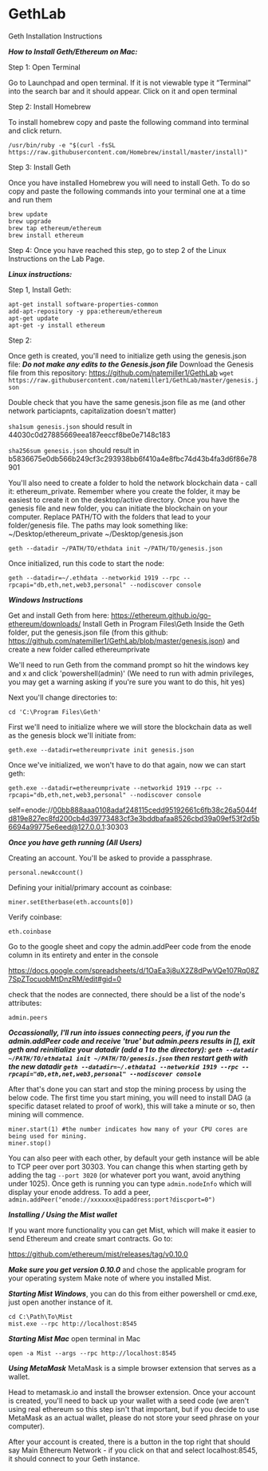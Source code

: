 # GethLab
Geth Installation Instructions

***How to Install Geth/Ethereum on Mac:***

Step 1: Open Terminal

Go to Launchpad and open terminal. If it is not viewable type it “Terminal” into the search bar and it should appear. Click on it and open terminal

Step 2: Install Homebrew

To install homebrew copy and paste the following command into terminal and click return.
```
/usr/bin/ruby -e "$(curl -fsSL https://raw.githubusercontent.com/Homebrew/install/master/install)"
```
Step 3: Install Geth

Once you have installed Homebrew you will need to install Geth. To do so copy and paste the following commands into your terminal one at a time and run them
```
brew update
brew upgrade
brew tap ethereum/ethereum
brew install ethereum
```

Step 4: Once you have reached this step, go to step 2 of the Linux Instructions on the Lab Page. 


***Linux instructions:***

Step 1, Install Geth:
```
apt-get install software-properties-common
add-apt-repository -y ppa:ethereum/ethereum
apt-get update                      
apt-get -y install ethereum

```

Step 2:

Once geth is created, you'll need to initialize geth using the genesis.json file:
***Do not make any edits to the Genesis.json file***
Download the Genesis file from this repository: https://github.com/natemiller1/GethLab ```wget https://raw.githubusercontent.com/natemiller1/GethLab/master/genesis.json```

Double check that you have the same genesis.json file as me (and other network particiapnts, capitalization doesn't matter)

`sha1sum genesis.json` should result in 44030c0d27885669eea187eeccf8be0e7148c183

`sha256sum genesis.json` should result in b5836675e0db566b249cf3c293938bb6f410a4e8fbc74d43b4fa3d6f86e78901

You'll also need to create a folder to hold the network blockchain data - call it: ethereum_private. Remember where you create the folder, it may be easiest to create it on the desktop/active directory. Once you have the genesis file and new folder, you can initiate the blockchain on your computer. Replace PATH/TO with the folders that lead to your folder/genesis file. The paths may look something like: ~/Desktop/ethereum_private ~/Desktop/genesis.json
```
geth --datadir ~/PATH/TO/ethdata init ~/PATH/TO/genesis.json
```

Once initialized, run this code to start the node:
```
geth --datadir=~/.ethdata --networkid 1919 --rpc --rpcapi="db,eth,net,web3,personal" --nodiscover console
```


***Windows Instructions***

Get and install Geth from here: https://ethereum.github.io/go-ethereum/downloads/
Install Geth in Program Files\Geth
Inside the Geth folder, put the genesis.json file (from this github: https://github.com/natemiller1/GethLab/blob/master/genesis.json) and create a new folder called ethereumprivate

We'll need to run Geth from the command prompt so hit the windows key and x and click 'powershell(admin)' (We need to run with admin privileges, you may get a warning asking if you're sure you want to do this, hit yes)

Next you'll change directories to:
```
cd 'C:\Program Files\Geth'
```
First we'll need to initialize where we will store the blockchain data as well as the genesis block we'll initiate from:
```
geth.exe --datadir=ethereumprivate init genesis.json
```
Once we've initialized, we won't have to do that again, now we can start geth:
```
geth.exe --datadir=ethereumprivate --networkid 1919 --rpc --rpcapi="db,eth,net,web3,personal" --nodiscover console
```

 self=enode://00bb888aaa0108adaf248115cedd95192661c6fb38c26a5044fd819e827ec8fd200cb4d39773483cf3e3bddbafaa8526cbd39a09ef53f2d5b6694a99775e6eed@127.0.0.1:30303


***Once you have geth running (All Users)***

Creating an account. You'll be asked to provide a passphrase.
```
personal.newAccount()
```
Defining your initial/primary account as coinbase:
```
miner.setEtherbase(eth.accounts[0])
```
Verify coinbase:
```
eth.coinbase
```
Go to the google sheet and copy the admin.addPeer code from the enode column in its entirety and enter in the console

https://docs.google.com/spreadsheets/d/1OaEa3j8uX2Z8dPwVQe107Rq08Z7SpZTocuobMtDnzRM/edit#gid=0

check that the nodes are connected, there should be a list of the node's attributes:

```
admin.peers
```

***Occassionally, I'll run into issues connecting peers, if you run the admin.addPeer code and receive 'true' but admin.peers results in [], exit geth and reinitialize your datadir (add a 1 to the directory): ```geth --datadir ~/PATH/TO/ethdata1 init ~/PATH/TO/genesis.json``` then restart geth with the new datadir ```geth --datadir=~/.ethdata1 --networkid 1919 --rpc --rpcapi="db,eth,net,web3,personal" --nodiscover console```***

After that's done you can start and stop the mining process by using the below code. The first time you start mining, you will need to install DAG (a specific dataset related to proof of work), this will take a minute or so, then mining will commence.
```
miner.start(1) #the number indicates how many of your CPU cores are being used for mining.
miner.stop()
```

You can also peer with each other, by default your geth instance will be able to TCP peer over port 30303. You can change this when starting geth by adding the tag ```--port 3020``` (or whatever port you want, avoid anything under 1025). Once geth is running you can type ```admin.nodeInfo``` which will display your enode address. To add a peer, ```admin.addPeer("enode://xxxxxxx@ipaddress:port?discport=0")```

***Installing / Using the Mist wallet***

If you want more functionality you can get Mist, which will make it easier to send Ethereum and create smart contracts. Go to:

https://github.com/ethereum/mist/releases/tag/v0.10.0

***Make sure you get version 0.10.0*** and chose the applicable program for your operating system
Make note of where you installed Mist.

***Starting Mist Windows***, you can do this from either powershell or cmd.exe, just open another instance of it.

```
cd C:\Path\To\Mist
mist.exe --rpc http://localhost:8545
```

***Starting Mist Mac*** open terminal in Mac

```
open -a Mist --args --rpc http://localhost:8545
```

***Using MetaMask*** MetaMask is a simple browser extension that serves as a wallet.

Head to metamask.io and install the browser extension. Once your account is created, you'll need to back up your wallet with a seed code (we aren't using real ethereum so this step isn't that important, but if you decide to use MetaMask as an actual wallet, please do not store your seed phrase on your computer).

After your account is created, there is a button in the top right that should say Main Ethereum Network - if you click on that and select localhost:8545, it should connect to your Geth instance.


